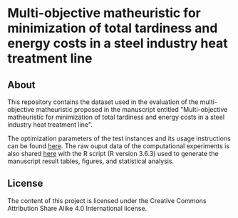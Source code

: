 # Multi-objective matheuristic for minimization of total tardiness and energy costs in a steel industry heat treatment line

## About

This repository contains the dataset used in the evaluation of the multi-objective matheuristic proposed in the manuscript entitled "Multi-objective matheuristic for minimization of total tardiness and energy costs in a steel industry heat treatment line".

The optimization parameters of the test instances and its usage instructions can be found [here](instances/real-case/inputs). The raw ouput data of the computational experiments is also shared [here](instances/real-case/outputs) with the R script (R version 3.6.3) used to generate the manuscript result tables, figures, and statistical analysis. 

## License

The content of this project is licensed under the Creative Commons Attribution Share Alike 4.0 International license.